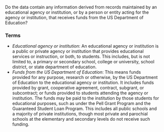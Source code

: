 Do the data contain any information derived from records maintained by an educational agency or institution, or by a person or entity acting for the agency or institution, that receives funds from the US Department of Education?

### Terms
* *Educational agency or institution*: An educational agency or institution is a public or private agency or institution that provides educational services or instruction, or both, to students. This includes, but is not limited to, a primary or secondary school, college or university, school district, or state department of education.
* *Funds from the US Department of Education*: This means funds provided for any purpose, research or otherwise, by the US Department of Education to the educational agency or institution. It includes funds provided by grant, cooperative agreement, contract, subgrant, or subcontract; or funds provided to students attending the agency or institution. The funds may be paid to the institution by those students for educational purposes, such as under the Pell Grant Program and the Guaranteed Student Loan Program. This includes all public schools and a majority of private institutions, though most private and parochial schools at the elementary and secondary levels do not receive such funding.
